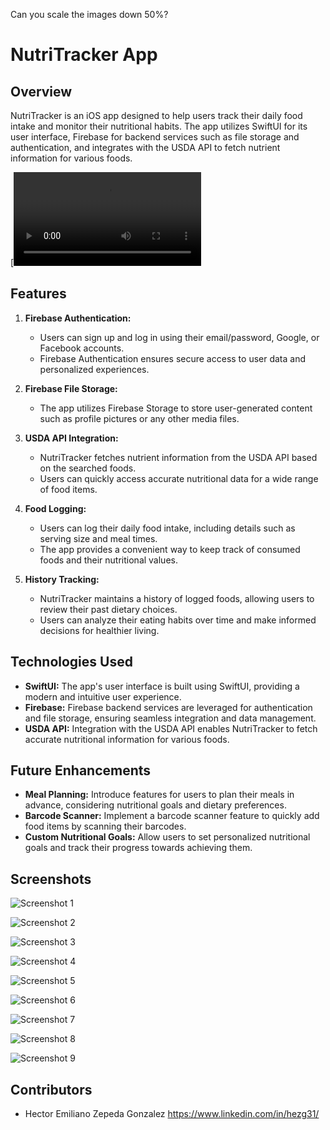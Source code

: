 Can you scale the images down 50%?
# NutriTracker App

## Overview

NutriTracker is an iOS app designed to help users track their daily food intake and monitor their nutritional habits. The app utilizes SwiftUI for its user interface, Firebase for backend services such as file storage and authentication, and integrates with the USDA API to fetch nutrient information for various foods.

[![NutriTracker Demo Video](https://github.com/hectorBoi/MacroNutrientTracker/blob/f0359412afab82363c0dc7f85b9caab13ebbc3d0/images/Simulator%20Screen%20Recording%20-%20iPhone%2015%20Pro%20-%202024-05-03%20at%2013.43.47.mp4)

## Features

1. **Firebase Authentication:**
   - Users can sign up and log in using their email/password, Google, or Facebook accounts.
   - Firebase Authentication ensures secure access to user data and personalized experiences.

2. **Firebase File Storage:**
   - The app utilizes Firebase Storage to store user-generated content such as profile pictures or any other media files.

3. **USDA API Integration:**
   - NutriTracker fetches nutrient information from the USDA API based on the searched foods.
   - Users can quickly access accurate nutritional data for a wide range of food items.

4. **Food Logging:**
   - Users can log their daily food intake, including details such as serving size and meal times.
   - The app provides a convenient way to keep track of consumed foods and their nutritional values.

5. **History Tracking:**
   - NutriTracker maintains a history of logged foods, allowing users to review their past dietary choices.
   - Users can analyze their eating habits over time and make informed decisions for healthier living.

## Technologies Used

- **SwiftUI:** The app's user interface is built using SwiftUI, providing a modern and intuitive user experience.
- **Firebase:** Firebase backend services are leveraged for authentication and file storage, ensuring seamless integration and data management.
- **USDA API:** Integration with the USDA API enables NutriTracker to fetch accurate nutritional information for various foods.

## Future Enhancements

- **Meal Planning:** Introduce features for users to plan their meals in advance, considering nutritional goals and dietary preferences.
- **Barcode Scanner:** Implement a barcode scanner feature to quickly add food items by scanning their barcodes.
- **Custom Nutritional Goals:** Allow users to set personalized nutritional goals and track their progress towards achieving them.

## Screenshots

![Screenshot 1](https://github.com/hectorBoi/MacroNutrientTracker/blob/3fafc81d3b9b2f58d6d24d817499db08ec155c5b/images/Simulator%20Screenshot%20-%20iPhone%2015%20Pro%20-%202024-05-03%20at%2013.35.03.png)

![Screenshot 2](https://github.com/hectorBoi/MacroNutrientTracker/blob/f0359412afab82363c0dc7f85b9caab13ebbc3d0/images/Simulator%20Screenshot%20-%20iPhone%2015%20Pro%20-%202024-05-03%20at%2013.35.23.png)

![Screenshot 3](https://github.com/hectorBoi/MacroNutrientTracker/blob/f0359412afab82363c0dc7f85b9caab13ebbc3d0/images/Simulator%20Screenshot%20-%20iPhone%2015%20Pro%20-%202024-05-03%20at%2013.35.28.png)

![Screenshot 4](https://github.com/hectorBoi/MacroNutrientTracker/blob/f0359412afab82363c0dc7f85b9caab13ebbc3d0/images/Simulator%20Screenshot%20-%20iPhone%2015%20Pro%20-%202024-05-03%20at%2013.37.10.png)

![Screenshot 5](https://github.com/hectorBoi/MacroNutrientTracker/blob/f0359412afab82363c0dc7f85b9caab13ebbc3d0/images/Simulator%20Screenshot%20-%20iPhone%2015%20Pro%20-%202024-05-03%20at%2013.38.25.png)

![Screenshot 6](https://github.com/hectorBoi/MacroNutrientTracker/blob/f0359412afab82363c0dc7f85b9caab13ebbc3d0/images/Simulator%20Screenshot%20-%20iPhone%2015%20Pro%20-%202024-05-03%20at%2013.38.35.png)

![Screenshot 7](https://github.com/hectorBoi/MacroNutrientTracker/blob/f0359412afab82363c0dc7f85b9caab13ebbc3d0/images/Simulator%20Screenshot%20-%20iPhone%2015%20Pro%20-%202024-05-03%20at%2013.38.51.png)

![Screenshot 8](https://github.com/hectorBoi/MacroNutrientTracker/blob/f0359412afab82363c0dc7f85b9caab13ebbc3d0/images/Simulator%20Screenshot%20-%20iPhone%2015%20Pro%20-%202024-05-03%20at%2013.39.01.png)

![Screenshot 9](https://github.com/hectorBoi/MacroNutrientTracker/blob/f0359412afab82363c0dc7f85b9caab13ebbc3d0/images/Simulator%20Screenshot%20-%20iPhone%2015%20Pro%20-%202024-05-03%20at%2013.39.50.png)

## Contributors

- Hector Emiliano Zepeda Gonzalez https://www.linkedin.com/in/hezg31/
